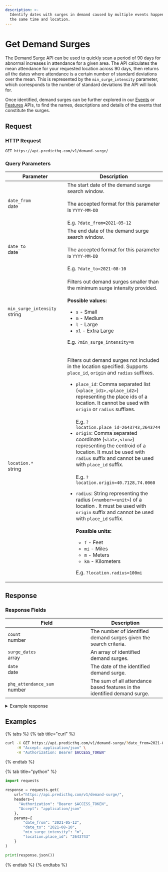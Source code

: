 ```yaml
---
description: >-
  Identify dates with surges in demand caused by multiple events happening at
  the same time and location.
---
```


# Get Demand Surges

The Demand Surge API can be used to quickly scan a period of 90 days for abnormal increases in attendance for a given area. The API calculates the mean attendance for your requested location across 90 days, then returns all the dates where attendance is a certain number of standard deviations over the mean. This is represented by the `min_surge_intensity` parameter, which corresponds to the number of standard deviations the API will look for.

Once identified, demand surges can be further explored in our [Events](https://docs.predicthq.com/resources/events) or [Features](https://docs.predicthq.com/resources/features) APIs, to find the names, descriptions and details of the events that constitute the surges.

## Request

### HTTP Request

```
GET https://api.predicthq.com/v1/demand-surge/
```

### Query Parameters

<table><thead><tr><th width="246">Parameter</th><th>Description</th></tr></thead><tbody><tr><td><code>date_from</code><br>date</td><td>The start date of the demand surge search window.<br><br>The accepted format for this parameter is <code>YYYY-MM-DD</code><br><br>E.g. <code>?date_from=2021-05-12</code></td></tr><tr><td><code>date_to</code><br>date</td><td>The end date of the demand surge search window.<br><br>The accepted format for this parameter is <code>YYYY-MM-DD</code><br><br>E.g. <code>?date_to=2021-08-10</code></td></tr><tr><td><code>min_surge_intensity</code><br>string</td><td><p>Filters out demand surges smaller than the minimum surge intensity provided.<br><br><strong>Possible values:</strong></p><ul><li><code>s</code> - Small</li><li><code>m</code> - Medium</li><li><code>l</code> - Large</li><li><code>xl</code> - Extra Large</li></ul><p>E.g. <code>?min_surge_intensity=m</code></p></td></tr><tr><td><code>location.*</code><br>string</td><td><p>Filters out demand surges not included in the location specified. Supports <code>place_id</code>, <code>origin</code> and <code>radius</code> suffixes.</p><ul><li><code>place_id</code>: Comma separated list (<code>&#x3C;place_id1>,&#x3C;place_id2></code>) representing the place ids of a location. It cannot be used with <code>origin</code> or <code>radius</code> suffixes.<br><br>E.g. <code>?location.place_id=2643743,2643744</code></li><li><code>origin</code>: Comma separated coordinate (<code>&#x3C;lat>,&#x3C;lon></code>) representing the centroid of a location. It must be used with <code>radius</code> suffix and cannot be used with <code>place_id</code> suffix.<br><br>E.g. <code>?location.origin=40.7128,74.0060</code></li><li><p><code>radius</code>: String representing the radius (<code>&#x3C;number>&#x3C;unit></code>) of a location . It must be used with <code>origin</code> suffix and cannot be used with <code>place_id</code> suffix.<br><br><strong>Possible units:</strong></p><ul><li><code>f</code> - Feet</li><li><code>mi</code> - Miles</li><li><code>m</code> - Meters</li><li><code>km</code> - Kilometers</li></ul><p>E.g. <code>?location.radius=100mi</code></p></li></ul></td></tr></tbody></table>

## Response

### Response Fields

<table><thead><tr><th width="249">Field</th><th>Description</th></tr></thead><tbody><tr><td><code>count</code><br>number</td><td>The number of identified demand surges given the search criteria.</td></tr><tr><td><code>surge_dates</code><br>array</td><td>An array of identified demand surges.</td></tr><tr><td><code>date</code><br>date</td><td>The date of the identified demand surge.</td></tr><tr><td><code>phq_attendance_sum</code><br>number</td><td>The sum of all attendance based features in the identified demand surge.</td></tr></tbody></table>

<details>

<summary>Example response</summary>

Below is an example response:

```json
{
    "count": 2,
    "surge_dates": [
        {
            "date": "2021-08-07",
            "phq_attendance_sum": 233930
        },
        {
            "date": "2021-08-08",
            "phq_attendance_sum": 213382
        }
    ]
}
```

</details>

## Examples

{% tabs %}
{% tab title="curl" %}
```bash
curl -X GET https://api.predicthq.com/v1/demand-surge/?date_from=2021-05-12&date_to=2021-08-10&min_surge_intensity=m&location.place_id=2643743 \
     -H "Accept: application/json" \
     -H "Authorization: Bearer $ACCESS_TOKEN"
```
{% endtab %}

{% tab title="python" %}
```python
import requests

response = requests.get(
    url="https://api.predicthq.com/v1/demand-surge/",
    headers={
      "Authorization": "Bearer $ACCESS_TOKEN",
      "Accept": "application/json"
    },
    params={
        "date_from": "2021-05-12",
        "date_to": "2021-08-10",
        "min_surge_intensity": "m",
        "location.place_id": "2643743"
    }
)

print(response.json())
```
{% endtab %}
{% endtabs %}
